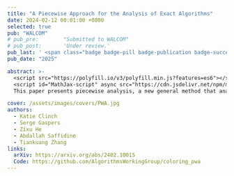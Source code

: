 ```yaml
---
title: "A Piecewise Approach for the Analysis of Exact Algorithms"
date: 2024-02-12 00:01:00 +0800
selected: true
pub: "WALCOM"
# pub_pre:        "Submitted to WALCOM"
# pub_post:       'Under review.'
pub_last: ' <span class="badge badge-pill badge-publication badge-success">Spotlight</span>'
pub_date: "2025"

abstract: >-
  <script src="https://polyfill.io/v3/polyfill.min.js?features=es6"></script>
  <script id="MathJax-script" async src="https://cdn.jsdelivr.net/npm/mathjax@3/es5/tex-mml-chtml.js"></script>
  This paper presents piecewise analysis, a new general method that analyzes the running time of branching algorithms. We reanalyze two 17-year-old algorithms from Fomin et al. (2007) that solve 4-Coloring and #3-Coloring and we improve their running time from \(O(1.7272^n)\) to \(O(1.7207^n)\) and from \(O(1.6262^n)\) to \(O(1.6225^n)\) respectively.

cover: /assets/images/covers/PWA.jpg
authors:
  - Katie Clinch
  - Serge Gaspers
  - Zixu He
  - Abdallah Saffidine
  - Tiankuang Zhang
links:
  arXiv: https://arxiv.org/abs/2402.10015
  Code: https://github.com/AlgorithmsWorkingGroup/coloring_pwa
---
```

